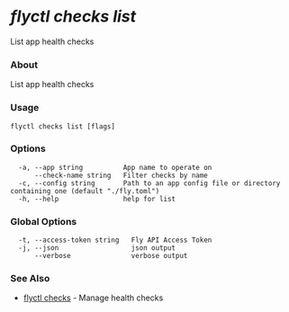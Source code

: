 # _flyctl checks list_

List app health checks

### About

List app health checks

### Usage
~~~
flyctl checks list [flags]
~~~

### Options

~~~
  -a, --app string          App name to operate on
      --check-name string   Filter checks by name
  -c, --config string       Path to an app config file or directory containing one (default "./fly.toml")
  -h, --help                help for list
~~~

### Global Options

~~~
  -t, --access-token string   Fly API Access Token
  -j, --json                  json output
      --verbose               verbose output
~~~

### See Also

* [flyctl checks](/docs/flyctl/checks/)	 - Manage health checks

